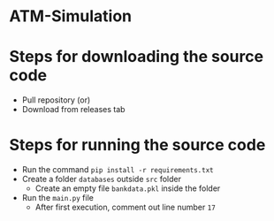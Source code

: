 # ATM-Simulation

# Steps for downloading the source code
- Pull repository (or)
- Download from releases tab


# Steps for running the source code
- Run the command `pip install -r requirements.txt`
- Create a folder `databases` outside `src` folder
    - Create an empty file `bankdata.pkl` inside the folder
- Run the `main.py` file
    - After first execution, comment out line number `17`
